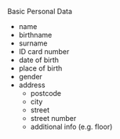 Basic Personal Data

- name 
- birthname
- surname
- ID card number
- date of birth
- place of birth 
- gender
- address
  - postcode
  - city
  - street
  - street number
  - additional info (e.g. floor)


